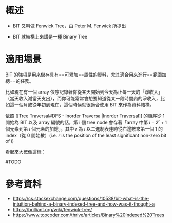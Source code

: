 # 概述

- BIT 又叫做 Fenwick Tree，由 Peter M. Fenwick 所提出

- BIT 就結構上來講是一種 Binary Tree

# 適用場景

BIT 的強項是用來儲存具有==可累加==屬性的資料，尤其適合用來進行==範圍加總==的任務。

比如現在有一個 array 依序記錄著你從某天開始到今天為止每一天的「淨收入」（當天收入減當天支出），而你可能常常會想要知道從某一段時間內的淨收入，比如這一個月或從年初到現在，這個時候就很適合使用 BIT 來作為資料結構。

依照 [[Tree Traversal#DFS - Inorder Traversal|Inorder Traversal]] 的順序從 1 開始為 BIT 以及 array 編號的話，第 i 個 tree node 會存著「array 中第 $i-2^r+1$ 個元素到第 $i$ 個元素的加總」，其中 $r$ 為 $i$ 以二進制表達時從右邊數來第一個 1 的 index（從 0 開始數）(i.e. $r$ is the position of the least significant non-zero bit of $i$)

看起來大概像這樣：

#TODO 

# 參考資料

- <https://cs.stackexchange.com/questions/10538/bit-what-is-the-intuition-behind-a-binary-indexed-tree-and-how-was-it-thought-a>
- <https://brilliant.org/wiki/fenwick-tree/>
- <https://www.topcoder.com/thrive/articles/Binary%20Indexed%20Trees>
